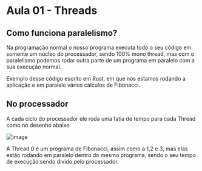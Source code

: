 # Aula 01 - Threads


## Como funciona paralelismo?

Na programação normal o nosso programa executa todo o seu código em somente um núcleo do processador, sendo 100% mono thread, mas com o paralelismo podemos rodar outra parte de um programa em paralelo com a sua execução normal.

Exemplo desse código escrito em Rust, em que nós estamos rodando a aplicação e em paralelo vários cálculos de Fibonacci.

## No processador

A cada ciclo do processador ele roda uma fatia de tempo para cada Thread como no desenho abaixo.

![image](https://github.com/PaPaPaulitos/programacao-auto-desempenho/assets/87778216/c0bd9cf3-0d7e-47d9-bfc9-db7a4ae48fbf)

A Thread 0 é um programa de Fibonacci, assim como a 1,2 e 3, mas elas estão rodando em paralelo dentro do mesmo programa, sendo o seu tempo de execução sendo divido pelo processador.
